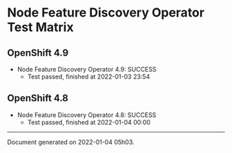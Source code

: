 
Node Feature Discovery Operator Test Matrix
===========================================

OpenShift 4.9
-------------



* Node Feature Discovery Operator 4.9: SUCCESS
  - Test passed, finished at 2022-01-03 23:54

OpenShift 4.8
-------------



* Node Feature Discovery Operator 4.8: SUCCESS
  - Test passed, finished at 2022-01-04 00:00

---
Document generated on 2022-01-04 05h03.
